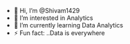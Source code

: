 - 👋 Hi, I’m @Shivam1429
- 👀 I’m interested in Analytics
- 🌱 I’m currently learning Data Analytics
- ⚡ Fun fact: ..Data is everywhere

<!---
Shivam1429/Shivam1429 is a ✨ special ✨ repository because its `README.md` (this file) appears on your GitHub profile.
You can click the Preview link to take a look at your changes.
--->
